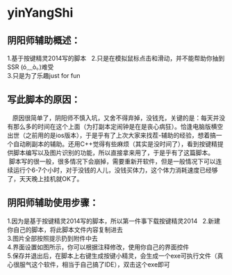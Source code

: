 # yinYangShi
## 阴阳师辅助概述：  
 1.基于按键精灵2014写的脚本  
 2.只是在模拟鼠标点击和滑动，并不能帮助你抽到SSR (ó﹏ò｡)难受  
 3.只是为了乐趣just for fun  
## 写此脚本的原因：  
    原因很简单了，阴阳师不慎入坑，又舍不得弃掉，没钱充，关键的是：每天并没有那么多的时间在这个上面（为打副本定闹钟是在是丧心病狂）。恰逢电脑版横空出世（之前用的是ios版本），于是乎有了上次大家来找茬-辅助的经验，想着搞一个自动刷副本的辅助。还用C++觉得有些麻烦（其实是没时间了），看到按键精提供脚本编写以及图片识别的功能，所以直接拿来用了，于是乎有了这篇脚本。  
    脚本写的很一般，很多情况下会崩掉，需要重新开软件，但是一般情况下可以连续运行个6-7个小时，对于没钱的人儿，没钱买体力，这个体力消耗速度已经够了，天天晚上挂机就OK了。  
## 阴阳师辅助使用步骤：  
 1.因为是基于按键精灵2014写的脚本，所以第一件事下载按键精灵2014  
 2.新建你自己的脚本，将此脚本文件内容复制进去  
 3.图片全部按照提示扔到附件中去  
 4.界面设置如图所示，你可以根据注释修改，使用你自己的界面控件  
 5.保存并退出后，在脚本上右键生成按键小精灵，会生成一个exe可执行文件（真心很服气这个软件，相当于自己搞了IDE），双击这个exe即可  
 
